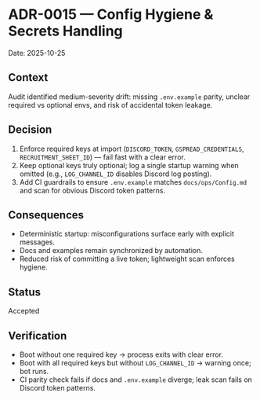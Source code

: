 # ADR-0015 — Config Hygiene & Secrets Handling
Date: 2025-10-25

## Context
Audit identified medium-severity drift: missing `.env.example` parity, unclear required vs optional envs, and risk of accidental token leakage.

## Decision
1. Enforce required keys at import (`DISCORD_TOKEN`, `GSPREAD_CREDENTIALS`, `RECRUITMENT_SHEET_ID`) — fail fast with a clear error.
2. Keep optional keys truly optional; log a single startup warning when omitted (e.g., `LOG_CHANNEL_ID` disables Discord log posting).
3. Add CI guardrails to ensure `.env.example` matches `docs/ops/Config.md` and scan for obvious Discord token patterns.

## Consequences
- Deterministic startup: misconfigurations surface early with explicit messages.
- Docs and examples remain synchronized by automation.
- Reduced risk of committing a live token; lightweight scan enforces hygiene.

## Status
Accepted

## Verification
- Boot without one required key → process exits with clear error.
- Boot with all required keys but without `LOG_CHANNEL_ID` → warning once; bot runs.
- CI parity check fails if docs and `.env.example` diverge; leak scan fails on Discord token patterns.
